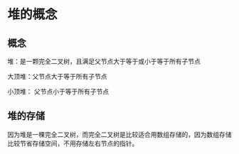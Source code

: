 # 堆的概念

## 概念

堆：是一颗完全二叉树，且满足父节点大于等于或小于等于所有子节点

大顶堆：父节点大于等于所有子节点

小顶堆： 父节点小于等于所有子节点

## 堆的存储

因为堆是一棵完全二叉树，而完全二叉树是比较适合用数组存储的，因为数组存储比较节省存储空间，不用存储左右节点的指针。